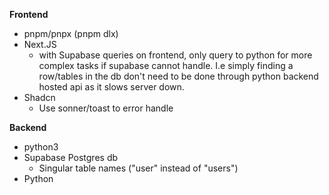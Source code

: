 **Frontend**

- pnpm/pnpx (pnpm dlx)
- Next.JS
  - with Supabase queries on frontend, only query to python for more complex tasks if supabase cannot handle. I.e simply finding a row/tables in the db don't need to be done through python backend hosted api as it slows server down.
- Shadcn
  - Use sonner/toast to error handle

**Backend**

- python3
- Supabase Postgres db
  - Singular table names ("user" instead of "users")
- Python
